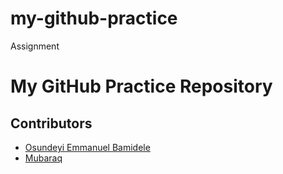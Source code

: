 # my-github-practice
Assignment
# My GitHub Practice Repository

## Contributors

- [Osundeyi Emmanuel Bamidele](mailto:emmanuelkola10@gmial.com)  
- [Mubaraq](https://github.com/mubarraqqq)
